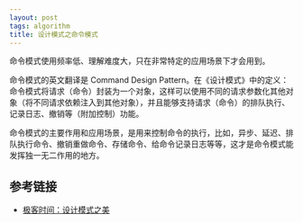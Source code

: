 ```yaml
---
layout: post
tags: algorithm
title: 设计模式之命令模式
---
```

命令模式使用频率低、理解难度大，只在非常特定的应用场景下才会用到。

命令模式的英文翻译是 Command Design Pattern。在《设计模式》中的定义：命令模式将请求（命令）封装为一个对象，这样可以使用不同的请求参数化其他对象（将不同请求依赖注入到其他对象），并且能够支持请求（命令）的排队执行、记录日志、撤销等（附加控制）功能。

命令模式的主要作用和应用场景，是用来控制命令的执行，比如，异步、延迟、排队执行命令、撤销重做命令、存储命令、给命令记录日志等等，这才是命令模式能发挥独一无二作用的地方。

## 参考链接
- [极客时间：设计模式之美](https://time.geekbang.org/column/article/224549)